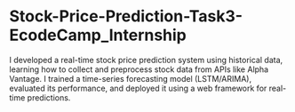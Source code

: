 # Stock-Price-Prediction-Task3-EcodeCamp_Internship
I developed a real-time stock price prediction system using historical data, learning how to collect and preprocess stock data from APIs like Alpha Vantage. I trained a time-series forecasting model (LSTM/ARIMA), evaluated its performance, and deployed it using a web framework for real-time predictions.
